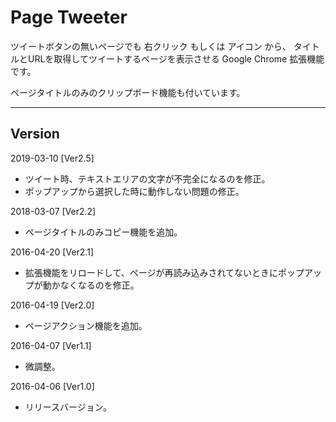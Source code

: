 # Page Tweeter

ツイートボタンの無いページでも 右クリック もしくは アイコン から、
タイトルとURLを取得してツイートするページを表示させる Google Chrome 拡張機能です。

ページタイトルのみのクリップボード機能も付いています。

---

## Version

2019-03-10 [Ver2.5]

- ツイート時、テキストエリアの文字が不完全になるのを修正。
- ポップアップから選択した時に動作しない問題の修正。

2018-03-07 [Ver2.2]

- ページタイトルのみコピー機能を追加。

2016-04-20 [Ver2.1]

- 拡張機能をリロードして、ページが再読み込みされてないときにポップアップが動かなくなるのを修正。

2016-04-19 [Ver2.0]

- ページアクション機能を追加。

2016-04-07 [Ver1.1]

- 微調整。

2016-04-06 [Ver1.0]

- リリースバージョン。
